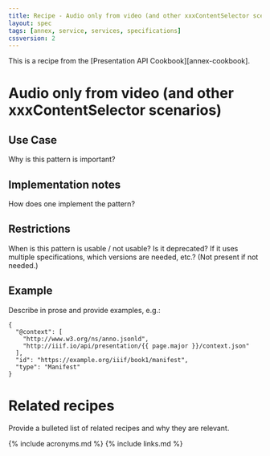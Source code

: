 ```yaml
---
title: Recipe - Audio only from video (and other xxxContentSelector scenarios)
layout: spec
tags: [annex, service, services, specifications]
cssversion: 2
---
```


This is a recipe from the [Presentation API Cookbook][annex-cookbook].


# Audio only from video (and other xxxContentSelector scenarios)

## Use Case

Why is this pattern is important?

## Implementation notes

How does one implement the pattern?

## Restrictions

When is this pattern is usable / not usable? Is it deprecated? If it uses multiple specifications, which versions are needed, etc.? (Not present if not needed.)

## Example

Describe in prose and provide examples, e.g.: 

``` json-doc
{
  "@context": [
    "http://www.w3.org/ns/anno.jsonld",
    "http://iiif.io/api/presentation/{{ page.major }}/context.json"
  ],
  "id": "https://example.org/iiif/book1/manifest",
  "type": "Manifest" 
}
```

# Related recipes

Provide a bulleted list of related recipes and why they are relevant.


{% include acronyms.md %}
{% include links.md %}

